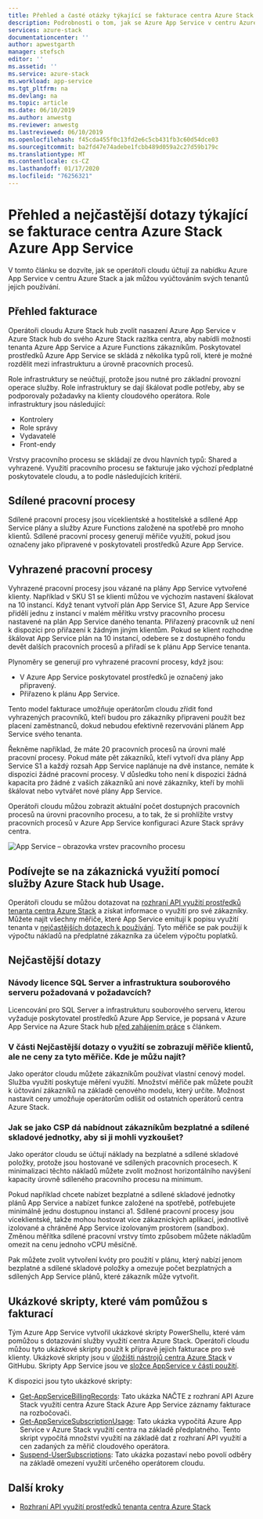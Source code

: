 ```yaml
---
title: Přehled a časté otázky týkající se fakturace centra Azure Stack Azure App Service | Microsoft Docs
description: Podrobnosti o tom, jak se Azure App Service v centru Azure Stack měří a účtuje.
services: azure-stack
documentationcenter: ''
author: apwestgarth
manager: stefsch
editor: ''
ms.assetid: ''
ms.service: azure-stack
ms.workload: app-service
ms.tgt_pltfrm: na
ms.devlang: na
ms.topic: article
ms.date: 06/10/2019
ms.author: anwestg
ms.reviewer: anwestg
ms.lastreviewed: 06/10/2019
ms.openlocfilehash: f45cda455f0c13fd2e6c5cb431fb3c60d54dce03
ms.sourcegitcommit: ba2fd47e74adebe1fcbb489d059a2c27d59b179c
ms.translationtype: MT
ms.contentlocale: cs-CZ
ms.lasthandoff: 01/17/2020
ms.locfileid: "76256321"
---
```

# <a name="azure-app-service-on-azure-stack-hub-billing-overview-and-faq"></a>Přehled a nejčastější dotazy týkající se fakturace centra Azure Stack Azure App Service

V tomto článku se dozvíte, jak se operátoři cloudu účtují za nabídku Azure App Service v centru Azure Stack a jak můžou vyúčtováním svých tenantů jejich používání.

## <a name="billing-overview"></a>Přehled fakturace

Operátoři cloudu Azure Stack hub zvolit nasazení Azure App Service v Azure Stack hub do svého Azure Stack razítka centra, aby nabídli možnosti tenanta Azure App Service a Azure Functions zákazníkům. Poskytovatel prostředků Azure App Service se skládá z několika typů rolí, které je možné rozdělit mezi infrastrukturu a úrovně pracovních procesů.

Role infrastruktury se neúčtují, protože jsou nutné pro základní provozní operace služby. Role infrastruktury se dají škálovat podle potřeby, aby se podporovaly požadavky na klienty cloudového operátora. Role infrastruktury jsou následující:

- Kontrolery
- Role správy
- Vydavatelé
- Front-endy

Vrstvy pracovního procesu se skládají ze dvou hlavních typů: Shared a vyhrazené. Využití pracovního procesu se fakturuje jako výchozí předplatné poskytovatele cloudu, a to podle následujících kritérií.

## <a name="shared-workers"></a>Sdílené pracovní procesy

Sdílené pracovní procesy jsou víceklientské a hostitelské a sdílené App Service plány a služby Azure Functions založené na spotřebě pro mnoho klientů. Sdílené pracovní procesy generují měřiče využití, pokud jsou označeny jako připravené v poskytovateli prostředků Azure App Service.

## <a name="dedicated-workers"></a>Vyhrazené pracovní procesy

Vyhrazené pracovní procesy jsou vázané na plány App Service vytvořené klienty. Například v SKU S1 se klienti můžou ve výchozím nastavení škálovat na 10 instancí. Když tenant vytvoří plán App Service S1, Azure App Service přidělí jednu z instancí v malém měřítku vrstvy pracovního procesu nastavené na plán App Service daného tenanta. Přiřazený pracovník už není k dispozici pro přiřazení k žádným jiným klientům. Pokud se klient rozhodne škálovat App Service plán na 10 instancí, odebere se z dostupného fondu devět dalších pracovních procesů a přiřadí se k plánu App Service tenanta.

Plynoměry se generují pro vyhrazené pracovní procesy, když jsou:

- V Azure App Service poskytovatel prostředků je označený jako připravený.
- Přiřazeno k plánu App Service.

Tento model fakturace umožňuje operátorům cloudu zřídit fond vyhrazených pracovníků, kteří budou pro zákazníky připraveni použít bez placení zaměstnanců, dokud nebudou efektivně rezervováni plánem App Service svého tenanta. 

Řekněme například, že máte 20 pracovních procesů na úrovni malé pracovní procesy. Pokud máte pět zákazníků, kteří vytvoří dva plány App Service S1 a každý rozsah App Service naplánuje na dvě instance, nemáte k dispozici žádné pracovní procesy. V důsledku toho není k dispozici žádná kapacita pro žádné z vašich zákazníků ani nové zákazníky, kteří by mohli škálovat nebo vytvářet nové plány App Service. 

Operátoři cloudu můžou zobrazit aktuální počet dostupných pracovních procesů na úrovni pracovního procesu, a to tak, že si prohlížíte vrstvy pracovních procesů v Azure App Service konfiguraci Azure Stack správy centra.

![App Service – obrazovka vrstev pracovního procesu][1]

## <a name="see-customer-usage-by-using-the-azure-stack-hub-usage-service"></a>Podívejte se na zákaznická využití pomocí služby Azure Stack hub Usage.

Operátoři cloudu se můžou dotazovat na [rozhraní API využití prostředků tenanta centra Azure Stack](azure-stack-tenant-resource-usage-api.md) a získat informace o využití pro své zákazníky. Můžete najít všechny měřiče, které App Service emitují k popisu využití tenanta v [nejčastějších dotazech k používání](azure-stack-usage-related-faq.md). Tyto měřiče se pak použijí k výpočtu nákladů na předplatné zákazníka za účelem výpočtu poplatků.

## <a name="frequently-asked-questions"></a>Nejčastější dotazy

### <a name="how-do-i-license-the-sql-server-and-file-server-infrastructure-required-in-the-prerequisites"></a>Návody licence SQL Server a infrastruktura souborového serveru požadovaná v požadavcích?

Licencování pro SQL Server a infrastrukturu souborového serveru, kterou vyžaduje poskytovatel prostředků Azure App Service, je popsaná v Azure App Service na Azure Stack hub [před zahájením práce](azure-stack-app-service-before-you-get-started.md#licensing-concerns-for-required-file-server-and-sql-server) s článkem.

### <a name="the-usage-faq-lists-the-tenant-meters-but-not-the-prices-for-those-meters-where-can-i-find-them"></a>V části Nejčastější dotazy o využití se zobrazují měřiče klientů, ale ne ceny za tyto měřiče. Kde je můžu najít?

Jako operátor cloudu můžete zákazníkům používat vlastní cenový model. Služba využití poskytuje měření využití. Množství měřiče pak můžete použít k účtování zákazníků na základě cenového modelu, který určíte. Možnost nastavit ceny umožňuje operátorům odlišit od ostatních operátorů centra Azure Stack.

### <a name="as-a-csp-how-can-i-offer-free-and-shared-skus-for-customers-to-try-out-the-service"></a>Jak se jako CSP dá nabídnout zákazníkům bezplatné a sdílené skladové jednotky, aby si ji mohli vyzkoušet?

Jako operátor cloudu se účtují náklady na bezplatné a sdílené skladové položky, protože jsou hostované ve sdílených pracovních procesech. K minimalizaci těchto nákladů můžete zvolit možnost horizontálního navýšení kapacity úrovně sdíleného pracovního procesu na minimum. 

Pokud například chcete nabízet bezplatné a sdílené skladové jednotky plánů App Service a nabízet funkce založené na spotřebě, potřebujete minimálně jednu dostupnou instanci a1. Sdílené pracovní procesy jsou víceklientské, takže mohou hostovat více zákaznických aplikací, jednotlivě izolované a chráněné App Service izolovaným prostorem (sandbox). Změnou měřítka sdílené pracovní vrstvy tímto způsobem můžete nákladům omezit na cenu jednoho vCPU měsíčně.

Pak můžete zvolit vytvoření kvóty pro použití v plánu, který nabízí jenom bezplatné a sdílené skladové položky a omezuje počet bezplatných a sdílených App Service plánů, které zákazník může vytvořit.

## <a name="sample-scripts-to-assist-with-billing"></a>Ukázkové skripty, které vám pomůžou s fakturací

Tým Azure App Service vytvořil ukázkové skripty PowerShellu, které vám pomůžou s dotazování služby využití centra Azure Stack. Operátoři cloudu můžou tyto ukázkové skripty použít k přípravě jejich fakturace pro své klienty. Ukázkové skripty jsou v [úložišti nástrojů centra Azure Stack](https://github.com/Azure/AzureStack-tools) v GitHubu. Skripty App Service jsou ve [složce AppService v části použití](https://aka.ms/aa6zku8).

K dispozici jsou tyto ukázkové skripty:

- [Get-AppServiceBillingRecords](https://aka.ms/aa6zku2): Tato ukázka NAČTE z rozhraní API Azure Stack využití centra Azure Stack Azure App Service záznamy fakturace na rozbočovači.
- [Get-AppServiceSubscriptionUsage](https://aka.ms/aa6zku6): Tato ukázka vypočítá Azure App Service v Azure Stack využití centra na základě předplatného. Tento skript vypočítá množství využití na základě dat z rozhraní API využití a cen zadaných za měřič cloudového operátora.
- [Suspend-UserSubscriptions](https://aka.ms/aa6zku7): Tato ukázka pozastaví nebo povolí odběry na základě omezení využití určeného operátorem cloudu.

## <a name="next-steps"></a>Další kroky

- [Rozhraní API využití prostředků tenanta centra Azure Stack](azure-stack-tenant-resource-usage-api.md)

<!--Image references-->
[1]: ./media/app-service-billing-faq/app-service-worker-tiers.png
